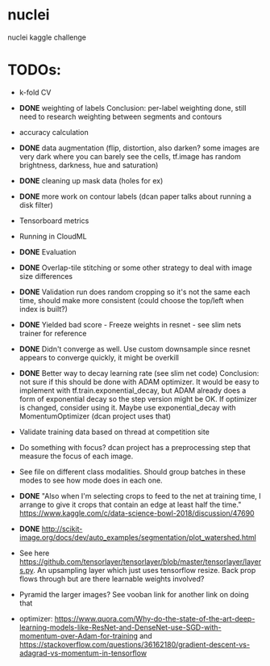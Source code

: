 # nuclei
nuclei kaggle challenge

# TODOs:

- k-fold CV

- **DONE** weighting of labels
  Conclusion: per-label weighting done, still need to research weighting between segments and contours

- accuracy calculation

- **DONE** data augmentation (flip, distortion, also darken? some images are very dark where you can barely see the cells, tf.image has random brightness, darkness, hue and saturation)

- **DONE** cleaning up mask data (holes for ex)

- **DONE** more work on contour labels (dcan paper talks about running a disk filter)

- Tensorboard metrics

- Running in CloudML

- **DONE** Evaluation

- **DONE** Overlap-tile stitching or some other strategy to deal with image size differences

- **DONE** Validation run does random cropping so it's not the same each time, should make more consistent (could choose the top/left when index is built?)

- **DONE** Yielded bad score - Freeze weights in resnet - see slim nets trainer for reference

- **DONE** Didn't converge as well. Use custom downsample since resnet appears to converge quickly, it might be overkill

- **DONE** Better way to decay learning rate (see slim net code) 
  Conclusion: not sure if this should be done with ADAM optimizer. It would be easy to implement with tf.train.exponential_decay, but ADAM already does a form of exponential decay so the step version might be OK. 
  If optimizer is changed, consider using it. Maybe use exponential_decay with MomentumOptimizer (dcan project uses that)

- Validate training data based on thread at competition site

- Do something with focus? dcan project has a preprocessing step that measure the focus of each image.

- See file on different class modalities. Should group batches in these modes to see how mode does in each one.

- **DONE** "Also when I'm selecting crops to feed to the net at training time, I arrange to give it crops that contain an 
edge at least half the time." https://www.kaggle.com/c/data-science-bowl-2018/discussion/47690

- **DONE** http://scikit-image.org/docs/dev/auto_examples/segmentation/plot_watershed.html

- See here https://github.com/tensorlayer/tensorlayer/blob/master/tensorlayer/layers.py. An upsampling layer which 
just uses tensorflow resize. Back prop flows through but are there learnable weights involved?

- Pyramid the larger images? See vooban link for another link on doing that

- optimizer: https://www.quora.com/Why-do-the-state-of-the-art-deep-learning-models-like-ResNet-and-DenseNet-use-SGD-with-momentum-over-Adam-for-training 
and https://stackoverflow.com/questions/36162180/gradient-descent-vs-adagrad-vs-momentum-in-tensorflow